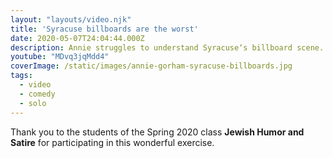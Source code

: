 ```yaml
---
layout: "layouts/video.njk"
title: 'Syracuse billboards are the worst'
date: 2020-05-07T24:04:44.000Z
description: Annie struggles to understand Syracuse‘s billboard scene.
youtube: "MDvq3jqMdd4"
coverImage: /static/images/annie-gorham-syracuse-billboards.jpg
tags:
  - video
  - comedy
  - solo
---
```

Thank you to the students of the Spring 2020 class **Jewish Humor and Satire** for participating in this wonderful exercise.
